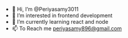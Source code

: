 - 👋 Hi, I’m @Periyasamy3011
- 👀 I’m interested in frontend development
- 🌱 I’m currently learning react and node
- 📫 To Reach me periyasamy896@gmail.com

<!---
Periyasamy3011/Periyasamy3011 is a ✨ special ✨ repository because its `README.md` (this file) appears on your GitHub profile.
You can click the Preview link to take a look at your changes.
--->
